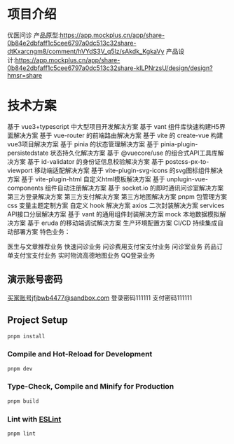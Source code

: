 # 项目介绍
优医问诊
产品原型:https://app.mockplus.cn/app/share-0b84e2dbfaff1c5cee6797a0dc513c32share-dtKxarcngm8/comment/hVYdS3V_q5lz/sAkdk_KgkaVy
产品设计:https://app.mockplus.cn/app/share-0b84e2dbfaff1c5cee6797a0dc513c32share-klLPNrzsU/design/design?hmsr=share

# 技术方案
基于 vue3+typescript 中大型项目开发解决方案
基于 vant 组件库快速构建H5界面解决方案
基于 vue-router 的前端路由解决方案
基于 vite 的 create-vue 构建vue3项目解决方案
基于 pinia 的状态管理解决方案
基于 pinia-plugin-persistedstate 状态持久化解决方案
基于 @vuecore/use 的组合式API工具库解决方案
基于 id-validator 的身份证信息校验解决方案
基于 postcss-px-to-viewport 移动端适配解决方案
基于 vite-plugin-svg-icons 的svg图标组件解决方案
基于 vite-plugin-html 自定义html模板解决方案
基于 unplugin-vue-components 组件自动注册解决方案
基于 socket.io 的即时通讯问诊室解决方案
第三方登录解决方案
第三方支付解决方案
第三方地图解决方案
pnpm 包管理方案
css 变量主题定制方案
自定义 hook 解决方案
axios 二次封装解决方案
services API接口分层解决方案
基于 vant 的通用组件封装解决方案
mock 本地数据模拟解决方案
基于 eruda 的移动端调试解决方案
生产环境配置方案
CI/CD 持续集成自动部署方案
特色业务：

医生与文章推荐业务
快速问诊业务
问诊费用支付宝支付业务
问诊室业务
药品订单支付宝支付业务
实时物流高德地图业务
QQ登录业务

## 演示账号密码
买家账号jfjbwb4477@sandbox.com 
登录密码111111 
支付密码111111

## Project Setup

```sh
pnpm install
```

### Compile and Hot-Reload for Development

```sh
pnpm dev
```

### Type-Check, Compile and Minify for Production

```sh
pnpm build
```

### Lint with [ESLint](https://eslint.org/)

```sh
pnpm lint
```

